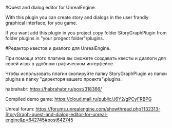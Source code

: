 #Quest and dialog editor for UnrealEngine.

With this plugin you can create story and dialogs in the user frandly graphical interface, for you game.

If you want add this plugin in you project copy folder StoryGraphPlugin from folder plugins in
"your progect folder"\plugins. 



#Редактор квестов и диалого для UnrealEngine.

При помощи этого плагина вы сможете создавать квесты и диалоги для своей игры в удобном графическом интерфейсе.

Чтобы использовать плагин скопируйте папку StoryGraphPlugin из папки plugins в папку
"директоря вашего проекта"\plugins.

habrahabr: https://habrahabr.ru/post/318366/

Сompiled demo game: https://cloud.mail.ru/public/J6Y2/gPCyFRBPG

Unreal forum: https://forums.unrealengine.com/showthread.php?132313-StoryGraph-quest-and-dialog-editor-for-unreal-engine&p=642745#post642745
